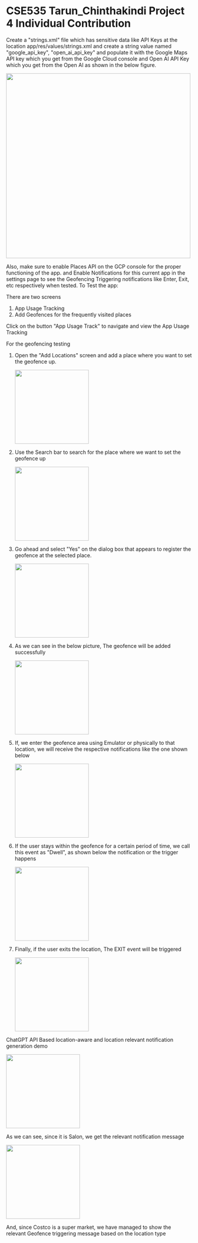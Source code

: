 # CSE535 Tarun_Chinthakindi Project 4 Individual Contribution

Create a "strings.xml" file which has sensitive data like API Keys at the location app/res/values/strings.xml and create a string value named "google_api_key", "open_ai_api_key" and populate it with the Google Maps API key which you get from the Google Cloud console and Open AI API Key which you get from the Open AI as shown in the below figure.

<img src="strings_xml.png" style="width: 500px;" />

Also, make sure to enable Places API on the GCP console for the proper functioning of the app.
and Enable Notifications for this current app in the settings page to see the Geofencing Triggering notifications like Enter, Exit, etc respectively when tested.
To Test the app:

There are two screens
1. App Usage Tracking
2. Add Geofences for the frequently visited places

Click on the button "App Usage Track" to navigate and view the App Usage Tracking


For the geofencing testing
1. Open the "Add Locations" screen and add a place where you want to set the geofence up.
   
   <img src="add_location_screen_begining.png" style="width: 200px;" />
  

2. Use the Search bar to search for the place where we want to set the geofence up
   
    <img src="maps_search_bar_entered.png" style="width: 200px;" />
3. Go ahead and select "Yes" on the dialog box that appears to register the geofence at the selected place.


   <img src="palce_selected.png" style="width: 200px;" />

4. As we can see in the below picture, The geofence will be added successfully

   <img src="geofence_added.png" style="width: 200px;" />

5. If, we enter the geofence area using Emulator or physically to that location, we will receive the respective notifications like the one shown below

   <img src="geofence_entered.png" style="width: 200px;" />

6. If the user stays within the geofence for a certain period of time, we call this event as "Dwell", as shown below the notification or the trigger happens

   <img src="geofence_dwell.png" style="width: 200px;" />

7. Finally, if the user exits the location, The EXIT event will be triggered

   <img src="geofence_exited.png" style="width: 200px;" />


ChatGPT API Based location-aware and location relevant notification generation demo

 <img src="geofence_greatclips_salon.png" style="width: 200px;" />

As we can see, since it is Salon, we get the relevant notification message


<img src="geofence_costco.png" style="width: 200px;" />

And, since Costco is a super market, we have managed to show the relevant Geofence triggering message based on the location type
